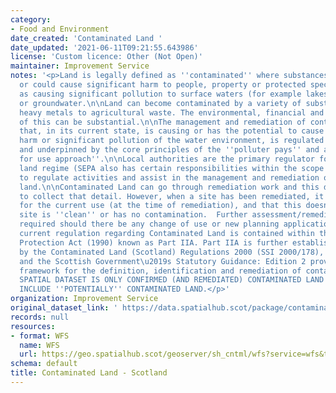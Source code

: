 ```yaml
---
category:
- Food and Environment
date_created: 'Contaminated Land '
date_updated: '2021-06-11T09:21:55.643986'
license: 'Custom licence: Other (Not Open)'
maintainer: Improvement Service
notes: '<p>Land is legally defined as ''contaminated'' where substances are causing
  or could cause significant harm to people, property or protected species as well
  as causing significant pollution to surface waters (for example lakes and rivers)
  or groundwater.\n\nLand can become contaminated by a variety of substances, from
  heavy metals to agricultural waste. The environmental, financial and legal implications
  of this can be substantial.\n\nThe management and remediation of contaminated land
  that, in its current state, is causing or has the potential to cause significant
  harm or significant pollution of the water environment, is regulated by legislation
  and underpinned by the core principles of the ''polluter pays'' and a ''suitable
  for use approach''.\n\nLocal authorities are the primary regulator for the contaminated
  land regime (SEPA also has certain responsibilities within the scope of the legislation)
  to regulate activities and assist in the management and remediation of contaminated
  land.\n\nContaminated Land can go through remediation work and this dataset attempts
  to collect that detail. However, when a site has been remediated, it becomes suitable
  for the current use (at the time of remediation), and that this doesn''t mean the
  site is ''clean'' or has no contamination.  Further assessment/remediation may be
  required should there be any change of use or new planning application etc.\n\nThe
  current regulation regarding Contaminated Land is contained within the  Environmental
  Protection Act (1990) known as Part IIA. Part IIA is further established in Scotland
  by the Contaminated Land (Scotland) Regulations 2000 (SSI 2000/178), as amended
  and the Scottish Government\u2019s Statutory Guidance: Edition 2 provides the detailed
  framework for the definition, identification and remediation of contaminated land.\n\nTHIS
  SPATIAL DATASET IS ONLY CONFIRMED (AND REMEDIATED) CONTAMINATED LAND AND DOES NOT
  INCLUDE ''POTENTIALLY'' CONTAMINATED LAND.</p>'
organization: Improvement Service
original_dataset_link: ' https://data.spatialhub.scot/package/contaminated_land-is'
records: null
resources:
- format: WFS
  name: WFS
  url: https://geo.spatialhub.scot/geoserver/sh_cntml/wfs?service=wfs&typeName=sh_cntml:pub_cntml
schema: default
title: Contaminated Land - Scotland
---
```

